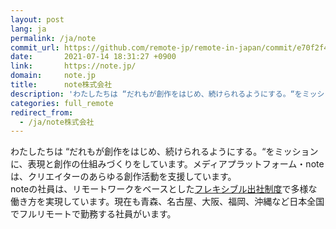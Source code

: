 ```yaml
---
layout: post
lang: ja
permalink: /ja/note
commit_url: https://github.com/remote-jp/remote-in-japan/commit/e70f2f4d7f157e17a5d3f34eb931b6b97b3d10e6
date:       2021-07-14 18:31:27 +0900
link:       https://note.jp/
domain:     note.jp
title:      note株式会社
description: 'わたしたちは “だれもが創作をはじめ、続けられるようにする。“をミッションに、表現と創作の仕組みづくりをしています。メディアプラットフォーム・noteは、クリエイターのあらゆる創作活動を支援しています。 noteの社員は、リモートワークをベースとしたフレキシブル出社制度で多様な働き方を実現しています。現在も青森、名古屋、大阪、福岡、沖縄など日本全国でフルリモートで勤務する社員がいます。'
categories: full_remote
redirect_from:
  - /ja/note株式会社
---
```


<p>わたしたちは “だれもが創作をはじめ、続けられるようにする。“をミッションに、表現と創作の仕組みづくりをしています。メディアプラットフォーム・noteは、クリエイターのあらゆる創作活動を支援しています。<br />noteの社員は、リモートワークをベースとした<a href="https://note.jp/n/nf0985293c654">フレキシブル出社制度</a>で多様な働き方を実現しています。現在も青森、名古屋、大阪、福岡、沖縄など日本全国でフルリモートで勤務する社員がいます。</p>
